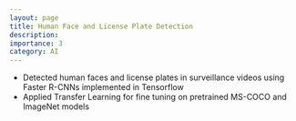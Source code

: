 ```yaml
---
layout: page
title: Human Face and License Plate Detection
description: 
importance: 3
category: AI
---
```


- Detected human faces and license plates in surveillance videos using Faster R-CNNs implemented in Tensorflow
- Applied Transfer Learning for fine tuning on pretrained MS-COCO and ImageNet models
